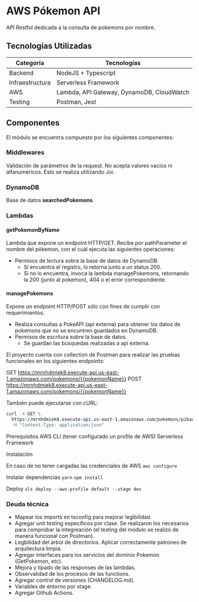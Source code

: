 # AWS Pókemon API

API Restful dedicada a la consulta de pokemons por nombre.

## Tecnologías Utilizadas
| Categoría       | Tecnologías                                                                                  |
|-----------------|---------------------------------------------------------------------------------------------|
| Backend         | NodeJS + Typescript                                                               |
| Infraestructura | Serverless Framework                                                                   |
| AWS             | Lambda, API Gateway, DynamoDB, CloudWatch                                              |
| Testing         | Postman, Jest                                                                  |
                                                    
## Componentes

El módulo se encuentra compuesto por los siguientes componentes:

### Middlewares
Validación de parámetros de la request. No acepta valores vacíos ni alfanuméricos. Esto se realiza utilizando Joi.

### DynamoDB
Base de datos **searchedPokemons**.

### Lambdas

#### getPokemonByName
Lambda que expone un endpoint HTTP/GET. Recibe por pathParameter el nombre del pókemon, con el cuál ejecuta las siguientes operaciones:
  - Permisos de lectura sobre la base de datos de DynamoDB.
      - Si encuentra el registro, lo retorna junto a un status 200.
      - Si no lo encuentra, invoca la lambda managePokemons, retornando la 200 (junto al pokemon), 404 o el error correspondiente.

#### managePokemons
Expone un endpoint HTTP/POST sólo con fines de cumplir con requerimientos.
  - Realiza consultas a PokeAPI (api externa) para obtener los datos de pokemons que no se encuntren guardados en DynamoDB.
  - Permisos de escritura sobre la base de datos.
      - Se guardan las búsquedas realizadas a api externa.


El proyecto cuenta con collection de Postman para realizar las pruebas funcionales en los siguientes endpoints:

  GET https://mrnhdmiek8.execute-api.us-east-1.amazonaws.com/pokemons/{{pokemonName}}
  POST https://mrnhdmiek8.execute-api.us-east-1.amazonaws.com/pokemons/{{pokemonName}}

También puede ejecutarse con cURL:

```bash
curl -X GET \
  https://mrnhdmiek8.execute-api.us-east-1.amazonaws.com/pokemons/pikachu \
  -H "Content-Type: application/json"
```

Prerequisitos
AWS CLI (tener configurado un profile de AWS)
Serverless Framework

Instalación

En caso de no tener cargadas las credenciales de AWS
```aws configure```  

Instalar dependencias
```yarn```
```npm install```

Deploy
```sls deploy --aws-profile default --stage dev```

### Deuda técnica
* Mapear los imports en tsconfig para mejorar legibilidad.
* Agregar unit testing específicos por clase. Se realizaron los necesarios para comprobar la integreación (el testing del módulo se realizó de manera funcional con Postman).
* Legbilidad del árbol de directorios. Aplicar correctamente patrones de arquitectura limpia.
* Agregar interfaces para los servicios del dominio Pokemon (GetPokemon, etc).
* Mejora y tipado de las responses de las lambdas.
* Observalidad de los procesos de las functions. 
* Agregar control de versiones (CHANGELOG.md).
* Variables de entorno por stage.
* Agregar Github Actions. 
